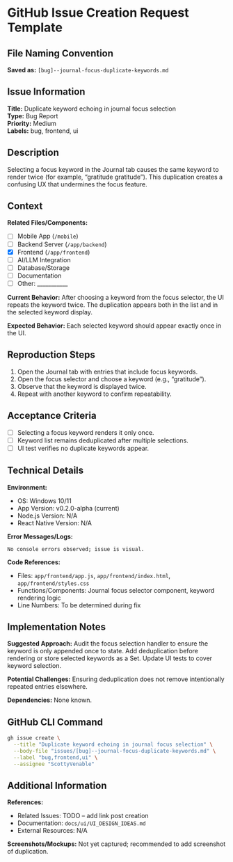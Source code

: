 # GitHub Issue Creation Request Template

## File Naming Convention
**Saved as:** `[bug]--journal-focus-duplicate-keywords.md`

## Issue Information
**Title:** Duplicate keyword echoing in journal focus selection  
**Type:** Bug Report  
**Priority:** Medium  
**Labels:** bug, frontend, ui

## Description
Selecting a focus keyword in the Journal tab causes the same keyword to render twice (for example, “gratitude gratitude”). This duplication creates a confusing UX that undermines the focus feature.

## Context
**Related Files/Components:**
- [ ] Mobile App (`/mobile`)
- [ ] Backend Server (`/app/backend`)
- [x] Frontend (`/app/frontend`)
- [ ] AI/LLM Integration
- [ ] Database/Storage
- [ ] Documentation
- [ ] Other: ___________

**Current Behavior:**
After choosing a keyword from the focus selector, the UI repeats the keyword twice. The duplication appears both in the list and in the selected keyword display.

**Expected Behavior:**
Each selected keyword should appear exactly once in the UI.

## Reproduction Steps
1. Open the Journal tab with entries that include focus keywords.
2. Open the focus selector and choose a keyword (e.g., “gratitude”).
3. Observe that the keyword is displayed twice.
4. Repeat with another keyword to confirm repeatability.

## Acceptance Criteria
- [ ] Selecting a focus keyword renders it only once.
- [ ] Keyword list remains deduplicated after multiple selections.
- [ ] UI test verifies no duplicate keywords appear.

## Technical Details
**Environment:**
- OS: Windows 10/11
- App Version: v0.2.0-alpha (current)
- Node.js Version: N/A
- React Native Version: N/A

**Error Messages/Logs:**
```
No console errors observed; issue is visual.
```

**Code References:**
- Files: `app/frontend/app.js`, `app/frontend/index.html`, `app/frontend/styles.css`
- Functions/Components: Journal focus selector component, keyword rendering logic
- Line Numbers: To be determined during fix

## Implementation Notes
**Suggested Approach:**
Audit the focus selection handler to ensure the keyword is only appended once to state. Add deduplication before rendering or store selected keywords as a Set. Update UI tests to cover keyword selection.

**Potential Challenges:**
Ensuring deduplication does not remove intentionally repeated entries elsewhere.

**Dependencies:**
None known.

## GitHub CLI Command
```bash
gh issue create \
  --title "Duplicate keyword echoing in journal focus selection" \
  --body-file "issues/[bug]--journal-focus-duplicate-keywords.md" \
  --label "bug,frontend,ui" \
  --assignee "ScottyVenable"
```

## Additional Information
**References:**
- Related Issues: TODO – add link post creation
- Documentation: `docs/ui/UI_DESIGN_IDEAS.md`
- External Resources: N/A

**Screenshots/Mockups:**
Not yet captured; recommended to add screenshot of duplication.
